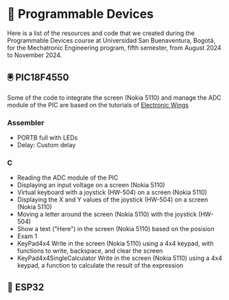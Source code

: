 # 🤖 Programmable Devices

Here is a list of the resources and code that we created during the Programmable Devices course at Universidad San Buenaventura, Bogotá, for the Mechatronic Engineering program, fifth semester, from August 2024 to November 2024.

## 🖲️ PIC18F4550

Some of the code to integrate the screen (Nokia 5110) and manage the ADC module of the PIC are based on the tutorials of [Electronic Wings](https://www.electronicwings.com/pic)

### Assembler
- PORTB full with LEDs
- Delay: Custom delay

### C
- Reading the ADC module of the PIC
- Displaying an input voltage on a screen (Nokia 5110)
- Virtual keyboard with a joystick (HW-504) on a screen (Nokia 5110)
- Displaying the X and Y values of the joystick (HW-504) on a screen (Nokia 5110)
- Moving a letter around the screen (Nokia 5110) with the joystick (HW-504)
- Show a text ("Here") in the screen (Nokia 5110) based on the posision
- Exam 1
- KeyPad4x4 Write in the screen (Nokia 5110) using a 4x4 keypad, with functions to write, backspace, and clear the screen
- KeyPad4x4SingleCalculator Write in the screen (Nokia 5110) using a 4x4 keypad, a function to calculate the result of the expression

## 💽 ESP32
